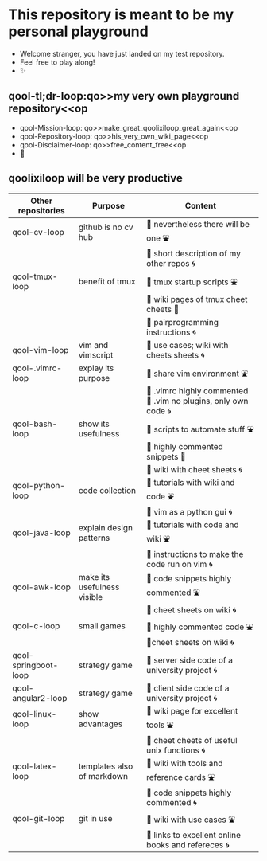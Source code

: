# This repository is meant to be my personal playground
* Welcome stranger, you have just landed on my test repository. 
* Feel free to play along! 
* :sparkles:

## qool-tl;dr-loop:qo>>my very own playground repository<<op
* qool-Mission-loop: qo>>make_great_qoolixiloop_great_again<<op
* qool-Repository-loop: qo>>his_very_own_wiki_page<<op
* qool-Disclaimer-loop: qo>>free_content_free<<op
* :revolving_hearts:

## qoolixiloop will be very productive

Other repositories   | Purpose                 | Content                                                                   |
---------------------| ------------------------------------- | ----------------------------------------------------------- |
qool-cv-loop         | github is no cv hub      | :gem: nevertheless there will be one :fountain:
                     |                          | :gem: short description of my other repos :cyclone:
qool-tmux-loop       | benefit of tmux          | :gem: tmux startup scripts :fountain: 
                     |                        | :gem: wiki pages of tmux cheet cheets :whale: 
                     |                      | :gem: pairprogramming instructions :cyclone: 
qool-vim-loop        | vim and vimscript  | :gem: use cases; wiki with cheets sheets :cyclone:
qool-.vimrc-loop     | explay its purpose | :gem: share vim environment :fountain: 
                     |                     | :gem: .vimrc highly commented :whale: .vim no plugins, only own code :cyclone:
qool-bash-loop       | show its usefulness | :gem: scripts to automate stuff :fountain: 
                     |                         | :gem: highly commented snippets :whale: 
                     |                         | :gem: wiki with cheet sheets :cyclone:
qool-python-loop     | code collection | :gem: tutorials with wiki and code :fountain: 
                     |                      | :gem: vim as a python gui :cyclone:
qool-java-loop       | explain design patterns | :gem: tutorials with code and wiki :fountain: 
                     |                      | :gem: instructions to make the code run on vim :cyclone:
qool-awk-loop        | make its usefulness visible | :gem: code snippets highly commented :fountain: 
                     |                       | :gem: cheet sheets on wiki :cyclone:
qool-c-loop          | small games | :gem: highly commented code :fountain: 
                     |                       | :gem:cheet sheets on wiki :cyclone:
qool-springboot-loop | strategy game | :gem: server side code of a university project :cyclone:
qool-angular2-loop   | strategy game | :gem: client side code of a university project :cyclone:
qool-linux-loop      | show advantages | :gem: wiki page for excellent tools :fountain: 
                     |                     | :gem: cheet cheets of useful unix functions :cyclone:
qool-latex-loop      | templates also of markdown | :gem: wiki with tools and reference cards :fountain: 
                     |                     | :gem: code snippets highly commented :cyclone:
qool-git-loop        | git in use | :gem: wiki with use cases :fountain: 
                     |                       | :gem: links to excellent online books and refereces :cyclone:

